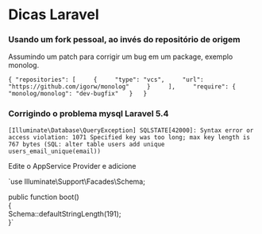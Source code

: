 # Dicas Laravel 

### Usando um fork pessoal, ao invés do repositório de origem

Assumindo um patch para corrigir um bug em um package, exemplo monolog.  

`{
    "repositories": [    
        {    
            "type": "vcs",    
            "url": "https://github.com/igorw/monolog"    
        }    
    ],    
    "require": {  
        "monolog/monolog": "dev-bugfix"  
    }  
}`  

### Corrigindo o problema mysql Laravel 5.4

`[Illuminate\Database\QueryException]
SQLSTATE[42000]: Syntax error or access violation: 1071 Specified key was too long; max key length is 767 bytes (SQL: alter table users add unique users_email_unique(email))`

Edite o AppService Provider e adicione  

`use Illuminate\Support\Facades\Schema;  

public function boot()  
{  
    Schema::defaultStringLength(191);  
}`    
